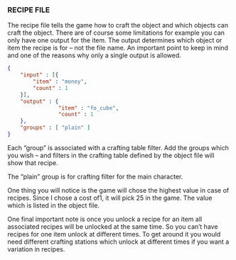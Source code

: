 ### RECIPE FILE
The recipe file tells the game how to craft the object and which objects can craft the object. There are of course some limitations for example you can only have one output for the item. The output determines which object or item the recipe is for – not the file name. An important point to keep in mind and one of the reasons why only a single output is allowed.

```json
{
    "input" : [{ 
        "item" : "money",
        "count" : 1 
    }],
    "output" : { 
                "item" : "fo_cube", 
                "count" : 1 
    },
    "groups" : [ "plain" ]
}
```


Each “group” is associated with a crafting table filter. Add the groups which you wish – and filters in the crafting table defined by the object file will show that recipe.

The “plain” group is for crafting filter for the main character.

One thing you will notice is the game will chose the highest value in case of recipes. Since I chose a cost of1, it will pick 25 in the game. The value which is listed in the object file.

One final important note is once you unlock a recipe for an item all associated recipes will be unlocked at the same time. So you can’t have recipes for one item unlock at different times. To get around it you would need different crafting stations which unlock at different times if you want a variation in recipes.
